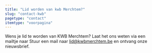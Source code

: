 ```yaml
---
title: "Lid worden van kwb Merchtem?"
slug: "contact-kwb"
pagetype: "contact"
itemtype: "voorpagina"
---
```

Wens je lid te worden van KWB Merchtem? Laat het ons weten via een mailtje naar
Stuur een mail naar [lid@kwbmerchtem.be](mailto:lid@kwbmerchtem.be) en ontvang onze nieuwsbrief.
